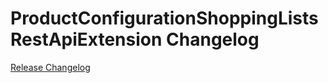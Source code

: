 # ProductConfigurationShoppingListsRestApiExtension Changelog

[Release Changelog](https://github.com/spryker/product-configuration-shopping-lists-rest-api-extension/releases)

